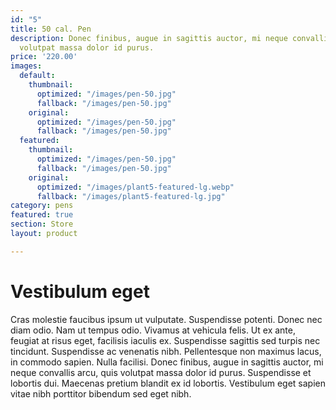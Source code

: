 ```yaml
---
id: "5"
title: 50 cal. Pen
description: Donec finibus, augue in sagittis auctor, mi neque convallis arcu, quis
  volutpat massa dolor id purus.
price: '220.00'
images:
  default:
    thumbnail:
      optimized: "/images/pen-50.jpg"
      fallback: "/images/pen-50.jpg"
    original:
      optimized: "/images/pen-50.jpg"
      fallback: "/images/pen-50.jpg"
  featured:
    thumbnail:
      optimized: "/images/pen-50.jpg"
      fallback: "/images/pen-50.jpg"
    original:
      optimized: "/images/plant5-featured-lg.webp"
      fallback: "/images/plant5-featured-lg.jpg"
category: pens
featured: true
section: Store
layout: product

---
```

# Vestibulum eget

Cras molestie faucibus ipsum ut vulputate. Suspendisse potenti. Donec nec diam odio. Nam ut tempus odio. Vivamus at vehicula felis. Ut ex ante, feugiat at risus eget, facilisis iaculis ex. Suspendisse sagittis sed turpis nec tincidunt. Suspendisse ac venenatis nibh. Pellentesque non maximus lacus, in commodo sapien. Nulla facilisi. Donec finibus, augue in sagittis auctor, mi neque convallis arcu, quis volutpat massa dolor id purus. Suspendisse et lobortis dui. Maecenas pretium blandit ex id lobortis. Vestibulum eget sapien vitae nibh porttitor bibendum sed eget nibh.